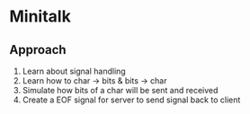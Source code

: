 # Minitalk

## Approach
1. Learn about signal handling
2. Learn how to char -> bits & bits -> char
3. Simulate how bits of a char will be sent and received
4. Create a EOF signal for server to send signal back to client